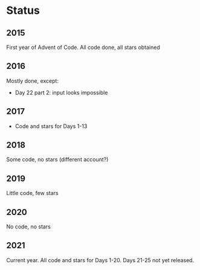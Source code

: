 # Status

## 2015

First year of Advent of Code. All code done, all stars obtained

## 2016

Mostly done, except:

- Day 22 part 2: input looks impossible

## 2017

- Code and stars for Days 1-13

## 2018

Some code, no stars (different account?)

## 2019

Little code, few stars

## 2020

No code, no stars

## 2021

Current year. All code and stars for Days 1-20. Days 21-25 not yet released.

